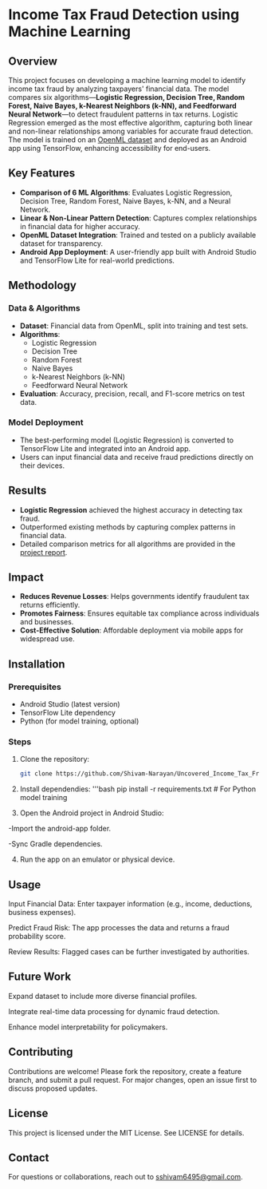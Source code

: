 # Income Tax Fraud Detection using Machine Learning

## Overview
This project focuses on developing a machine learning model to identify income tax fraud by analyzing taxpayers' financial data. The model compares six algorithms—**Logistic Regression, Decision Tree, Random Forest, Naive Bayes, k-Nearest Neighbors (k-NN), and Feedforward Neural Network**—to detect fraudulent patterns in tax returns. Logistic Regression emerged as the most effective algorithm, capturing both linear and non-linear relationships among variables for accurate fraud detection. The model is trained on an [OpenML dataset](https://www.openml.org) and deployed as an Android app using TensorFlow, enhancing accessibility for end-users.

## Key Features
- **Comparison of 6 ML Algorithms**: Evaluates Logistic Regression, Decision Tree, Random Forest, Naive Bayes, k-NN, and a Neural Network.
- **Linear & Non-Linear Pattern Detection**: Captures complex relationships in financial data for higher accuracy.
- **OpenML Dataset Integration**: Trained and tested on a publicly available dataset for transparency.
- **Android App Deployment**: A user-friendly app built with Android Studio and TensorFlow Lite for real-world predictions.

## Methodology
### Data & Algorithms
- **Dataset**: Financial data from OpenML, split into training and test sets.
- **Algorithms**:
  - Logistic Regression
  - Decision Tree
  - Random Forest
  - Naive Bayes
  - k-Nearest Neighbors (k-NN)
  - Feedforward Neural Network
- **Evaluation**: Accuracy, precision, recall, and F1-score metrics on test data.

### Model Deployment
- The best-performing model (Logistic Regression) is converted to TensorFlow Lite and integrated into an Android app.
- Users can input financial data and receive fraud predictions directly on their devices.

## Results
- **Logistic Regression** achieved the highest accuracy in detecting tax fraud.
- Outperformed existing methods by capturing complex patterns in financial data.
- Detailed comparison metrics for all algorithms are provided in the [project report](link_to_report.md).

## Impact
- **Reduces Revenue Losses**: Helps governments identify fraudulent tax returns efficiently.
- **Promotes Fairness**: Ensures equitable tax compliance across individuals and businesses.
- **Cost-Effective Solution**: Affordable deployment via mobile apps for widespread use.

## Installation
### Prerequisites
- Android Studio (latest version)
- TensorFlow Lite dependency
- Python (for model training, optional)

### Steps
1. Clone the repository:
   ```bash
   git clone https://github.com/Shivam-Narayan/Uncovered_Income_Tax_Fraud_Detection.git

2. Install dependendies:
'''bash
pip install -r requirements.txt  # For Python model training

3. Open the Android project in Android Studio:

-Import the android-app folder.

-Sync Gradle dependencies.

4. Run the app on an emulator or physical device.

## Usage
Input Financial Data: Enter taxpayer information (e.g., income, deductions, business expenses).

Predict Fraud Risk: The app processes the data and returns a fraud probability score.

Review Results: Flagged cases can be further investigated by authorities.

## Future Work
Expand dataset to include more diverse financial profiles.

Integrate real-time data processing for dynamic fraud detection.

Enhance model interpretability for policymakers.

## Contributing
Contributions are welcome! Please fork the repository, create a feature branch, and submit a pull request. For major changes, open an issue first to discuss proposed updates.

## License
This project is licensed under the MIT License. See LICENSE for details.

## Contact
For questions or collaborations, reach out to sshivam6495@gmail.com.
